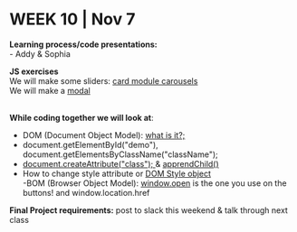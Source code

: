 <h1>WEEK 10 | Nov 7 </h1>
<p><b>Learning process/code presentations:</b><br>
- Addy & Sophia<br></p>



<p><b>JS exercises</b><br>
We will make some sliders: <a href="modal">card module carousels</a><br>
We will make a <a href="slide_module">modal</a><br><br>

<b>While coding together we will look at</b>:<br>
- DOM (Document Object Model): <a href="https://www.w3schools.com/js/js_htmldom.asp">what is it?;</a><br>
- document.getElementById("demo"), document.getElementsByClassName("className"); <br>
- <a href="https://www.w3schools.com/jsref/met_document_createelement.asp">document.createAttribute("class"); </a> & <a href="https://www.w3schools.com/jsref/met_node_appendchild.asp">apprendChild()</a> <br>
- How to change style attribute or <a href="https://www.w3schools.com/jsref/dom_obj_style.asp">DOM Style object</a><br>
-BOM (Browser Object Model): <a href="https://www.w3schools.com/js/js_window.asp">window.open</a> is the one you use on the buttons! and window.location.href



</p>

<p><b>Final Project requirements:</b> post to slack this weekend & talk through next class</p>
